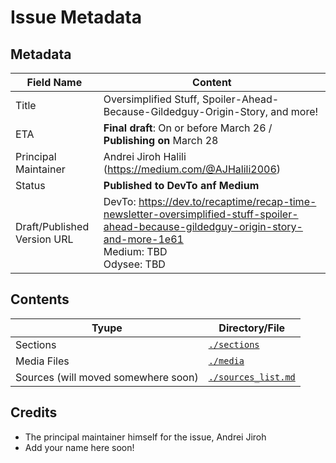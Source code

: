 # Issue Metadata

## Metadata

| Field Name | Content |
| --- | --- |
| Title | Oversimplified Stuff, Spoiler-Ahead-Because-Gildedguy-Origin-Story, and more! |
| ETA | **Final draft**: On or before March 26 / **Publishing on** March 28 |
| Principal Maintainer | Andrei Jiroh Halili (https://medium.com/@AJHalili2006) |
| Status | **Published to DevTo anf Medium** |
| Draft/Published Version URL | DevTo: <https://dev.to/recaptime/recap-time-newsletter-oversimplified-stuff-spoiler-ahead-because-gildedguy-origin-story-and-more-1e61> <br/>Medium: TBD <br/> Odysee: TBD |

## Contents

| Tyupe | Directory/File |
| --- | --- |
| Sections | [`./sections`](./sections) |
| Media Files | [`./media`](./files) |
| Sources (will moved somewhere soon) | [`./sources_list.md`](./sources_list.md) |

## Credits

- The principal maintainer himself for the issue, Andrei Jiroh
- Add your name here soon!
